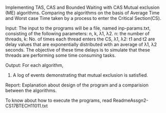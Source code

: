 Implementing TAS, CAS and Bounded Waiting with CAS Mutual exclusion (ME) algorithms.
Comparing the algorithms on the basis of Average Time and Worst case Time taken by a process to enter the Critical Section(CS).

Input: The input to the programs will be a file, named inp-params.txt, consisting of the following parameters: n, k, λ1, λ2.
n: the number of threads, k: No. of times each thread enters the CS,
λ1, λ2: t1 and t2 are delay values that are exponentially distributed with an average of λ1, λ2
seconds.
The objective of these time delays is to simulate that these threads are performing some time consuming tasks.

Output: For each algorithm,

1.  A log of events demonstrating that mutual exclusion is satisfied.

Report: Explanation about design of the program and a comparision between the algorithms.

To know about how to execute the programs, read ReadmeAssgn2-CS17BTECH11011.txt
